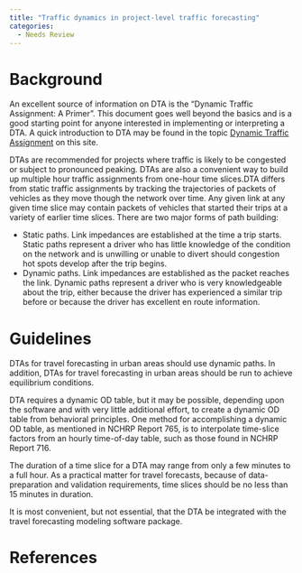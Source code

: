 ```yaml
---
title: "Traffic dynamics in project-level traffic forecasting"
categories:
  - Needs Review
---
```


Background
==========

An excellent source of information on DTA is the “Dynamic Traffic Assignment: A Primer”. This document goes well beyond the basics and is a good starting point for anyone interested in implementing or interpreting a DTA. A quick introduction to DTA may be found in the topic [Dynamic Traffic Assignment](Dynamic_Traffic_Assignment) on this site.

DTAs are recommended for projects where traffic is likely to be congested or subject to pronounced peaking. DTAs are also a convenient way to build up multiple hour traffic assignments from one-hour time slices.DTA differs from static traffic assignments by tracking the trajectories of packets of vehicles as they move though the network over time. Any given link at any given time slice may contain packets of vehicles that started their trips at a variety of earlier time slices. There are two major forms of path building:

-   Static paths. Link impedances are established at the time a trip starts. Static paths represent a driver who has little knowledge of the condition on the network and is unwilling or unable to divert should congestion hot spots develop after the trip begins.
-   Dynamic paths. Link impedances are established as the packet reaches the link. Dynamic paths represent a driver who is very knowledgeable about the trip, either because the driver has experienced a similar trip before or because the driver has excellent en route information.

Guidelines
==========

DTAs for travel forecasting in urban areas should use dynamic paths. In addition, DTAs for travel forecasting in urban areas should be run to achieve equilibrium conditions.

DTA requires a dynamic OD table, but it may be possible, depending upon the software and with very little additional effort, to create a dynamic OD table from behavioral principles. One method for accomplishing a dynamic OD table, as mentioned in NCHRP Report 765, is to interpolate time-slice factors from an hourly time-of-day table, such as those found in NCHRP Report 716.

The duration of a time slice for a DTA may range from only a few minutes to a full hour. As a practical matter for travel forecasts, because of data-preparation and validation requirements, time slices should be no less than 15 minutes in duration.

It is most convenient, but not essential, that the DTA be integrated with the travel forecasting modeling software package.

References
==========

